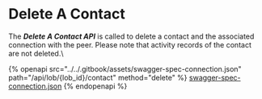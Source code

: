 # Delete A Contact

The _**Delete A Contact API**_ is called to delete a contact and the associated connection with the peer. Please note that activity records of the contact are not deleted.\


{% openapi src="../../.gitbook/assets/swagger-spec-connection.json" path="/api/lob/{lob_id}/contact" method="delete" %}
[swagger-spec-connection.json](../../.gitbook/assets/swagger-spec-connection.json)
{% endopenapi %}





